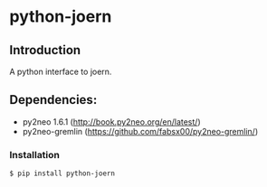 python-joern
==

Introduction
--

A python interface to joern.

Dependencies:
--

+ py2neo 1.6.1 (http://book.py2neo.org/en/latest/)
+ py2neo-gremlin (https://github.com/fabsx00/py2neo-gremlin/)


### Installation

	$ pip install python-joern


